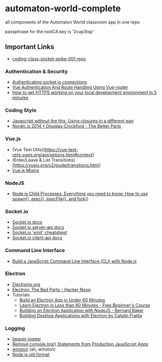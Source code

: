# automaton-world-complete
all components of the Automaton World classroom app in one repo

passphrase for the rootCA.key is '2cup3tsp'



## Important Links

- [coding-class-socket-spike-001 repo](https://github.com/jpgringo/coding-class-socket-spike-001/projects/1)

### Authentication & Security
- [Authenticating socket io connections](https://stackoverflow.com/questions/36788831/authenticating-socket-io-connections)
- [Vue Authentication And Route Handling Using Vue-router](https://scotch.io/tutorials/vue-authentication-and-route-handling-using-vue-router)
- [How to get HTTPS working on your local development environment in 5 minutes](https://medium.freecodecamp.org/how-to-get-https-working-on-your-local-development-environment-in-5-minutes-7af615770eec)

### Coding Style
- [Javascript without the this: Using closures in a different way](http://radar.oreilly.com/2014/03/javascript-without-the-this.html)
- [Nordic.js 2014 • Douglas Crockford - The Better Parts](https://www.youtube.com/watch?v=PSGEjv3Tqo0&t=6m)

### Vue.js
- (Vue Test Utils)[https://vue-test-utils.vuejs.org/api/options.html#context]
- (Enter/Leave & List Transitions)[https://vuejs.org/v2/guide/transitions.html]
- [Vue.js Mixins](https://vuejs.org/v2/guide/mixins.html)

### NodeJS
- [Node.js Child Processes: Everything you need to know: How to use spawn(), exec(), execFile(), and fork()](https://medium.freecodecamp.org/node-js-child-processes-everything-you-need-to-know-e69498fe970a)

### Socket.io
- [Socket.io docs](https://socket.io/docs/#Restricting-yourself-to-a-namespace)
- [Socket.io server-api docs](https://socket.io/docs/server-api)
- [Socket.io 'emit' cheatsheet](https://socket.io/docs/emit-cheatsheet/)
- [Socket.io client-api docs](https://socket.io/docs/client-api)

### Command Line Interface
- [Build a JavaScript Command Line Interface (CLI) with Node.js](https://www.sitepoint.com/javascript-command-line-interface-cli-node-js/)

### Electron
- [Electronjs.org](https://electronjs.org/)
- [Electron: The Bad Parts – Hacker Noon](https://hackernoon.com/electron-the-bad-parts-2b710c491547)
- Tutorials
  - [Build an Electron App in Under 60 Minutes](https://www.youtube.com/watch?v=kN1Czs0m1SU)
  - [Learn Electron in Less than 60 Minutes - Free Beginner's Course](https://www.youtube.com/watch?v=2RxHQoiDctI)
  - [Building an Electron Application with NodeJS - Bernard Baker](https://www.youtube.com/watch?v=QQri69gZv6w)
  - [Building Desktop Applications with Electron by Catalin Fratila](https://www.youtube.com/watch?v=l2fu8OhZ9hg)
  
### Logging
- [beaver-logger](https://github.com/krakenjs/beaver-logger)
- [Remove console.log() Statements from Production JavaScript Apps](https://blog.benestudio.co/remove-console-log-statements-from-production-javascript-apps-7376adc89c7a)
- [winston](https://github.com/winstonjs/winston) (ah, winston)
- [Node.js util.format](https://nodejs.org/dist/latest/docs/api/util.html#util_util_format_format_args)
